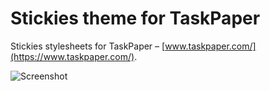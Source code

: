 # Stickies theme for TaskPaper

Stickies stylesheets for TaskPaper – [www.taskpaper.com/](https://www.taskpaper.com/).

![Screenshot](/../screenshots/Screenshot%202021-02-27%20at%2000.10.32.jpg "Screenshot")
